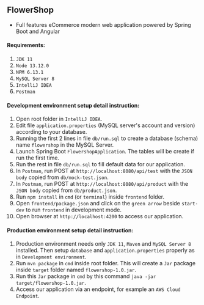 FlowerShop
-
- Full features eCommerce modern web application powered by Spring Boot and Angular

#### Requirements:
1. `JDK 11`
2. `Node 13.12.0`
3. `NPM 6.13.1`
4. `MySQL Server 8`
5. `IntelliJ IDEA`
6. `Postman`

#### Development environment setup detail instruction:
1. Open root folder in `IntelliJ IDEA`.
2. Edit file `application.properties` (MySQL server's account and version) according to your database.
3. Running the first 2 lines in file `db/run.sql` to create a database (schema) name `flowershop` in the MySQL Server. 
4. Launch Spring Boot `FlowershopApplication`. The tables will be create if run the first time.
5. Run the rest in file `db/run.sql` to fill default data for our application.
6. In `Postman`, run POST at `http://localhost:8080/api/test` with the `JSON body` copied from `db/mock-test.json`.
7. In `Postman`, run POST at `http://localhost:8080/api/product` with the `JSON body` copied from `db/product.json`.
8. Run `npm install` in `cmd` (or `terminal`) inside `frontend` folder.
9. Open `frontend/package.json` and click on the `green arrow` beside `start-dev` to run `frontend` in development mode.
10. Open browser at `http://localhost:4200` to access our application.

#### Production environment setup detail instruction:
1. Production environment needs only `JDK 11`, `Maven` and `MySQL Server 8` installed. Then setup `database` and `application.properties` properly as in `Development environment`.
2. Run `mvn package` in `cmd` inside root folder. This will create a `Jar` package inside `target` folder named `flowershop-1.0.jar`.
3. Run this `Jar` package in `cmd` by this command `java -jar target/flowershop-1.0.jar`.
4. Access our application via an endpoint, for example an `AWS Cloud Endpoint`.
